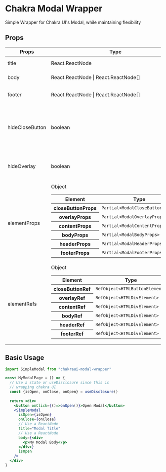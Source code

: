 # Chakra Modal Wrapper

Simple Wrapper for Chakra UI's Modal, while maintaining flexibility

## Props

| Props | Type | Description |
---|---|---|
title | React.ReactNode | Title of Modal |
body | React.ReactNode \| React.ReactNode[] | Content of Modal |
footer | React.ReactNode \| React.ReactNode[] | Footer of Modal (if needed) |
hideCloseButton | boolean | Hides Close Button (Close Button shown by default)
hideOverlay | boolean | Hides Overlay (Overlay shown by default)
elementProps| Object <table><thead><tr><th>Element</th><th>Type</th></tr></thead><tbody><tr><th>closeButtonProps</th><td>`Partial<ModalCloseButtonProps>`</td></tr><tr><th>overlayProps</th><td>`Partial<ModalOverlayProps>`</td></tr><tr><th>contentProps</th><td>`Partial<ModalContentProps>`</td></tr><tr><th>bodyProps</th><td>`Partial<ModalBodyProps>`</td></tr><tr><th>headerProps</th><td>`Partial<ModalHeaderProps>`</td></tr><tr><th>footerProps</th><td>`Partial<ModalFooterProps>`</td></tr></tbody></table> |Props for the Chakra UI Elements |
elementRefs | Object <table><thead><tr><th>Element</th><th>Type</th></tr></thead><tbody><tr><th>closeButtonRef</th><td>`RefObject<HTMLButtonElement>`</td></tr><tr><th>overlayRef</th><td>`RefObject<HTMLDivElement>`</td></tr><tr><th>contentRef</th><td>`RefObject<HTMLDivElement>`</td></tr><tr><th>bodyRef</th><td>`RefObject<HTMLDivElement>`</td></tr><tr><th>headerRef</th><td>`RefObject<HTMLDivElement>`</td></tr><tr><th>footerRef</th><td>`RefObject<HTMLDivElement>`</td></tr></tbody></table> | Refs for the Chakra UI Elements

## Basic Usage

```jsx
import SimpleModal from "chakraui-modal-wrapper"

const MyModalPage = () => {
  // Use a state or useDisclosure since this is
  // wrapping chakra UI
  const {isOpen, onClose, onOpen} = useDisclosure()
  
  return <div>
    <button onClick={()=>onOpen()}>Open Modal</button>
    <SimpleModal 
      isOpen={isOpen}
      onClose={onClose}
      // Use a ReactNode
      title="Modal Title"
      // Use a ReactNode
      body={<div>
        <p>My Modal Body</p>
      </div>}
      isOpen
    />
  </div>
}
```